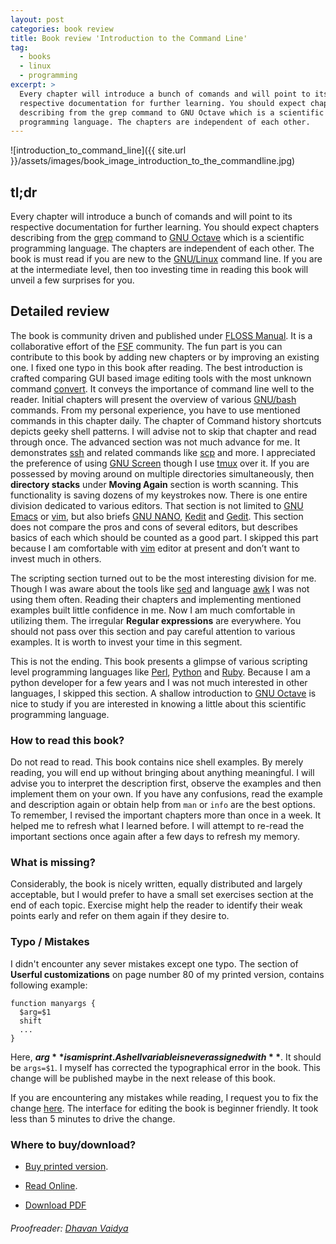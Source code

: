 ```yaml
---
layout: post
categories: book review
title: Book review 'Introduction to the Command Line'
tag:
  - books
  - linux
  - programming
excerpt: >
  Every chapter will introduce a bunch of comands and will point to its
  respective documentation for further learning. You should expect chapters
  describing from the grep command to GNU Octave which is a scientific
  programming language. The chapters are independent of each other.
---
```

![introduction_to_command_line]({{ site.url
}}/assets/images/book_image_introduction_to_the_commandline.jpg)


## tl;dr


Every chapter will introduce a bunch of comands and will point to its
respective documentation for further learning. You should expect chapters
describing from the [grep](https://www.gnu.org/software/grep/manual/grep.html)
command to [GNU Octave](https://www.gnu.org/software/octave/) which is a
scientific programming language. The chapters are independent of each other.
The book is must read if you are new to the
[GNU/Linux](https://en.wikipedia.org/wiki/Linux) command line. If you are at
the intermediate level, then too investing time in reading this book will
unveil a few surprises for you.


## Detailed review

The book is community driven and published under [FLOSS
Manual](http://flossmanuals.net). It is a collaborative effort of the
[FSF](http://www.fsf.org/) community. The fun part is you can contribute to
this book by adding new chapters or by improving an existing one. I fixed one
typo in this book after reading. The best introduction is crafted comparing GUI
based image editing tools with the most unknown command
[convert](https://linux.die.net/man/1/convert). It conveys the importance of
command line well to the reader. Initial chapters will present the overview of
various [GNU/bash](https://www.gnu.org/software/bash/) commands. From my
personal experience, you have to use mentioned commands in this chapter daily.
The chapter of Command history shortcuts depicts geeky shell patterns.  I will
advise not to skip that chapter and read through once. The advanced section was
not much advance for me.  It demonstrates
[ssh](https://linux.die.net/man/1/ssh) and related commands like
[scp](https://linux.die.net/man/1/scp) and more. I appreciated the preference
of using [GNU Screen](https://www.gnu.org/software/screen/) though I use
[tmux](https://tmux.github.io/) over it. If you are possessed by moving around
on multiple directories simultaneously, then **directory stacks** under
**Moving Again** section is worth scanning.  This functionality is saving
dozens of my keystrokes now.  There is one entire division dedicated to various
editors. That section is not limited to [GNU
Emacs](https://www.gnu.org/software/emacs/) or [vim][vim], but also briefs [GNU
NANO](https://www.nano-editor.org/), [Kedit](http://www.kedit.com/) and
[Gedit](https://wiki.gnome.org/Apps/Gedit). This section does not compare the
pros and cons of several editors, but describes basics of each which should be
counted as a good part.  I skipped this part because I am comfortable with
[vim][vim] editor at present and don’t want to invest much in others.

The scripting section turned out to be the most interesting division for me.
Though I was aware about the tools like
[sed](https://www.gnu.org/software/sed/manual/sed.html) and language
[awk](https://linux.die.net/man/1/awk) I was not using them often.  Reading
their chapters and implementing mentioned examples built little confidence in
me. Now I am much comfortable in utilizing them. The irregular **Regular
expressions** are everywhere.  You should not pass over this section and pay
careful attention to various examples.  It is worth to invest your time in this
segment.

This is not the ending.  This book presents a glimpse of various scripting level
programming languages like [Perl](https://www.perl.org/),
[Python](http://python.org) and [Ruby](https://www.ruby-lang.org/en/). Because I
am a python developer for a few years and I was not much interested in other
languages, I skipped this section.  A shallow introduction to [GNU
Octave](https://www.gnu.org/software/octave/) is nice to study if you are
interested in knowing a little about this scientific programming language.


### How to read this book?

Do not read to read. This book contains nice shell examples.  By merely
reading, you will end up without bringing about anything meaningful.  I will
advise you to interpret the description first, observe the examples and then
implement them on your own.  If you have any confusions, read the example and
description again or obtain help from `man` or `info` are the best options.  To
remember, I revised the important chapters more than once in a week.  It helped
me to refresh what I learned before.  I will attempt to re-read the important
sections once again after a few days to refresh my memory.


### What is missing?

Considerably, the book is nicely written, equally distributed
and largely acceptable, but I would prefer to have a small set exercises section
at the end of each topic.  Exercise might help the reader to identify their weak
points early and refer on them again if they desire to.


### Typo / Mistakes

I didn't encounter any sever mistakes except one typo. The section of **Userful
customizations** on page number 80 of my printed version, contains following
example:

```
function manyargs {
  $arg=$1
  shift
  ...
}
```

Here, **$arg** is a misprint. A shell variable is never assigned with **$**. It
should be `args=$1`.  I myself has corrected the typographical error in the
book.  This change will be published maybe in the next release of this book.

If you are encountering any mistakes while reading, I request you to fix the
change [here](http://write.flossmanuals.net/command-line/introduction/). The
interface for editing the book is beginner friendly. It took less than 5
minutes to drive the change.


### Where to buy/download?

* [Buy printed
  version](https://shop.fsf.org/books-docs/introduction-command-line).

* [Read Online](http://write.flossmanuals.net/command-line/introduction/).

* [Download
  PDF](http://archive.flossmanuals.net/_booki/command-line/command-line.pdf)


###### Proofreader: [Dhavan Vaidya](http://codingquark.com/)


[vim]: http://www.vim.org/
